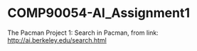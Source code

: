 # COMP90054-AI_Assignment1
The Pacman Project 1: Search in Pacman, from link: http://ai.berkeley.edu/search.html
